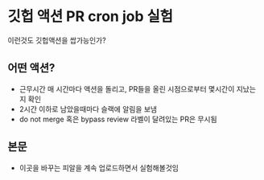 # 깃헙 액션 PR cron job 실험

이런것도 깃헙액션을 쌉가능인가?

## 어떤 액션?

- 근무시간 매 시간마다 액션을 돌리고, PR들을 올린 시점으로부터 몇시간이 지났는지 확인
- 2시간 이하로 남았을때마다 슬랙에 알림을 보냄
- do not merge 혹은 bypass review 라벨이 달려있는 PR은 무시됨

## 본문

- 이곳을 바꾸는 피알을 계속 업로드하면서 실험해볼것임
